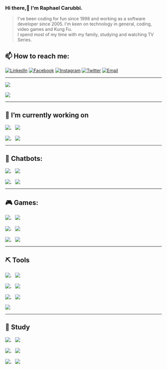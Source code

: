 ### Hi there,👋 I'm Raphael Carubbi. 

> I've been coding for fun since 1998 and working as a software developer since 2005.
> I'm keen on technology in general, coding, video games and Kung Fu.  
> I spend most of my time with my family, studying and watching TV Series.  

## 📫 How to reach me: 

[![LinkedIn](https://img.shields.io/static/v1?label=LinkedIn&message=%20&color=blue&logo=LinkedIn&style=flat-square&logoColor=white)](https://www.linkedin.com/in/rcarubbi)
[![Facebook](https://img.shields.io/static/v1?label=Facebook&message=%20&color=blue&logo=Facebook&style=flat-square&logoColor=white)](https://www.facebook.com/rcarubbi/) 
[![Instagram](https://img.shields.io/static/v1?label=Instagram&message=%20&color=fe007e&logo=Instagram&style=flat-square&logoColor=white)](https://www.instagram.com/rcarubbi/) 
[![Twitter](https://img.shields.io/static/v1?label=Instagram&message=%20&color=blue&logo=Twitter&style=flat-square&logoColor=white)](https://twitter.com/rcarubbi)
[![Email](https://img.shields.io/static/v1?label=Email&message=%20&color=red&logo=Gmail&style=flat-square&logoColor=white)](mailto:rcarubbi@gmail.com)  

---

<a href="https://github.com/rcarubbi">
  <img align="center" src="https://github-readme-stats.vercel.app/api?username=rcarubbi&count_private=true&show_icons=true&theme=darcula" />
</a>
<br />
<br />
<a href="https://github.com/rcarubbi?tab=repositories&q=&type=&language=&sort=">
  <img align="center" src="https://github-readme-stats.vercel.app/api/top-langs/?username=rcarubbi&langs_count=8&theme=darcula&layout=compact" />
</a>

---

## 🔭 I’m currently working on
  
<a href="https://github.com/rcarubbi/ReactBlocklyEditor">
  <img align="center" src="https://github-readme-stats.vercel.app/api/pin/?username=rcarubbi&repo=ReactBlocklyEditor&theme=darcula" />
</a> 
&nbsp;&nbsp;
<a href="https://github.com/rcarubbi/Carubbi.ChatbotStudio">
  <img align="center" src="https://github-readme-stats.vercel.app/api/pin/?username=rcarubbi&repo=Carubbi.ChatbotStudio&theme=darcula" />
</a>
<br />
<br />
<a href="https://github.com/rcarubbi/Smart.LMS">
  <img align="center" src="https://github-readme-stats.vercel.app/api/pin/?username=rcarubbi&repo=Smart.LMS&theme=darcula" />
</a>
&nbsp;&nbsp;
<a href="https://github.com/rcarubbi/awesome-brazilian-youtubers">
  <img align="center" src="https://github-readme-stats.vercel.app/api/pin/?username=rcarubbi&repo=awesome-brazilian-youtubers&theme=darcula" />
</a>


---

## 🤖 Chatbots:

<a href="https://github.com/rcarubbi/Carubbi.Microsoft.Bot.Builder.SelectableLocation">
  <img align="center" src="https://github-readme-stats.vercel.app/api/pin/?username=rcarubbi&repo=Carubbi.Microsoft.Bot.Builder.SelectableLocation&theme=darcula" />
</a>
&nbsp;&nbsp;
<a href="https://github.com/rcarubbi/EchoBotV3LocalDBTemplate">
  <img align="center" src="https://github-readme-stats.vercel.app/api/pin/?username=rcarubbi&repo=EchoBotV3LocalDBTemplate&theme=darcula" />
</a>
<br />
<br />
<a href="https://github.com/rcarubbi/CarStoreBot">
  <img align="center" src="https://github-readme-stats.vercel.app/api/pin/?username=rcarubbi&repo=CarStoreBot&theme=darcula" />
</a>
&nbsp;&nbsp;
<a href="https://github.com/rcarubbi/HealthcareBot">
  <img align="center" src="https://github-readme-stats.vercel.app/api/pin/?username=rcarubbi&repo=HealthcareBot&theme=darcula" />
</a>

---

## 🎮 Games:
 
<a href="https://github.com/rcarubbi/doom-fire">
  <img align="center" src="https://github-readme-stats.vercel.app/api/pin/?username=rcarubbi&repo=doom-fire&theme=darcula" />
</a>
&nbsp;&nbsp;
<a href="https://github.com/rcarubbi/ytb_snake_js">
  <img align="center" src="https://github-readme-stats.vercel.app/api/pin/?username=rcarubbi&repo=ytb_snake_js&theme=darcula" />
</a>
<br />
<br />
<a href="https://github.com/rcarubbi/Carubbi.Cards">
  <img align="center" src="https://github-readme-stats.vercel.app/api/pin/?username=rcarubbi&repo=Carubbi.Cards&theme=darcula" />
</a>
&nbsp;&nbsp;
<a href="https://github.com/rcarubbi/Carubbi.Sudoku">
  <img align="center" src="https://github-readme-stats.vercel.app/api/pin/?username=rcarubbi&repo=Carubbi.Sudoku&theme=darcula" />
</a>
<br />
<br />
<a href="https://github.com/rcarubbi/pathfinder">
  <img align="center" src="https://github-readme-stats.vercel.app/api/pin/?username=rcarubbi&repo=pathfinder&theme=darcula" />
</a>
&nbsp;&nbsp;
<a href="https://github.com/rcarubbi/LotoFacilAnalyzer">
  <img align="center" src="https://github-readme-stats.vercel.app/api/pin/?username=rcarubbi&repo=LotoFacilAnalyzer&theme=darcula" />
</a>

---

## ⛏️ Tools

<a href="https://github.com/rcarubbi/Carubbi-AudioConverter-Api">
  <img align="center" src="https://github-readme-stats.vercel.app/api/pin/?username=rcarubbi&repo=Carubbi-AudioConverter-Api&theme=darcula" />
</a>
&nbsp;&nbsp;
<a href="https://github.com/rcarubbi/Carubbi.StateMachine">
  <img align="center" src="https://github-readme-stats.vercel.app/api/pin/?username=rcarubbi&repo=Carubbi.StateMachine&theme=darcula" />
</a>
<br />
<br />
<a href="https://github.com/rcarubbi/Carubbi.DiffAnalyzer">
  <img align="center" src="https://github-readme-stats.vercel.app/api/pin/?username=rcarubbi&repo=Carubbi.DiffAnalyzer&theme=darcula" />
</a>
&nbsp;&nbsp;
<a href="https://github.com/rcarubbi/Carubbi.Communication">
  <img align="center" src="https://github-readme-stats.vercel.app/api/pin/?username=rcarubbi&repo=Carubbi.Communication&theme=darcula" />
</a>
<br />
<br />
<a href="https://github.com/rcarubbi/Carubbi.Mainframe">
  <img align="center" src="https://github-readme-stats.vercel.app/api/pin/?username=rcarubbi&repo=Carubbi.Mainframe&theme=darcula" />
</a>
&nbsp;&nbsp;
<a href="https://github.com/rcarubbi/Carubbi.CaptchaBreaker">
  <img align="center" src="https://github-readme-stats.vercel.app/api/pin/?username=rcarubbi&repo=Carubbi.CaptchaBreaker&theme=darcula" />
</a>
<br />
<br />
<a href="https://github.com/rcarubbi/Carubbi.CurrencyWriter">
  <img align="center" src="https://github-readme-stats.vercel.app/api/pin/?username=rcarubbi&repo=Carubbi.CurrencyWriter&theme=darcula" />
</a> 

---

## 📖 Study
 
<a href="https://github.com/rcarubbi/rabbitmqcourse">
  <img align="center" src="https://github-readme-stats.vercel.app/api/pin/?username=rcarubbi&repo=rabbitmqcourse&theme=darcula" />
</a>
&nbsp;&nbsp;
<a href="https://github.com/rcarubbi/CAnsi-DataStructures">
  <img align="center" src="https://github-readme-stats.vercel.app/api/pin/?username=rcarubbi&repo=CAnsi-DataStructures&theme=darcula" />
</a>
<br />
<br />
<a href="https://github.com/rcarubbi/ProjetosArduino">
  <img align="center" src="https://github-readme-stats.vercel.app/api/pin/?username=rcarubbi&repo=ProjetosArduino&theme=darcula" />
</a>
&nbsp;&nbsp;
<a href="https://github.com/rcarubbi/BlockchainPOC">
  <img align="center" src="https://github-readme-stats.vercel.app/api/pin/?username=rcarubbi&repo=BlockchainPOC&theme=darcula" />
</a>
<br />
<br />
<a href="https://github.com/rcarubbi/curso-android">
  <img align="center" src="https://github-readme-stats.vercel.app/api/pin/?username=rcarubbi&repo=curso-android&theme=darcula" />
</a>
&nbsp;&nbsp;
<a href="https://github.com/rcarubbi/WebRTCPOC">
  <img align="center" src="https://github-readme-stats.vercel.app/api/pin/?username=rcarubbi&repo=WebRTCPOC&theme=darcula" />
</a>
